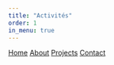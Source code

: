 ```yaml
---
title: "Activités"
order: 1
in_menu: true
---
```

<script>
  document.addEventListener('DOMContentLoaded', () => {
    new window['Cursor']({
      targets: ['a']
    })
  })
</script>

<nav>
  <a href="#">Home</a>
    <a href="#">About</a>
    <a href="#">Projects</a>
    <a href="#">Contact</a>
</nav> 